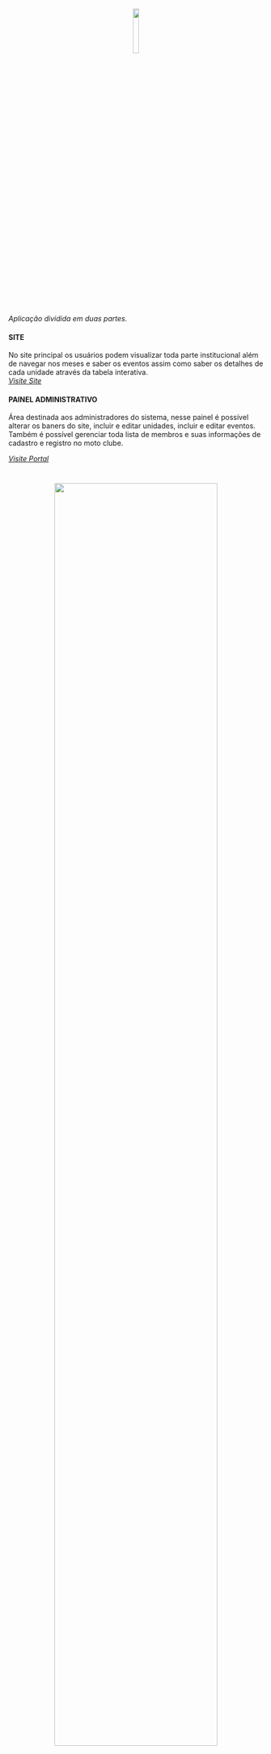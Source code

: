 <h1 align="center">
  <img width="15%" src="https://ik.imagekit.io/fornielis/GITHUB/Logo_AguiasCristo_N4EcNkJHRn2M.png?updatedAt=1638088764452"/>
</h1>

<p align="justify">
<em>Aplicação dividida em duas partes.</em> </br>
<h4>SITE</h4>
No site principal os usuários podem visualizar toda parte institucional além de navegar nos meses e saber os eventos assim como saber os detalhes de cada unidade através da tabela interativa. </br> 
<a href="https://regional.mcaguiassp.com.br/"><em>Visite Site</em></a>

<h4>PAINEL ADMINISTRATIVO</h4>
Área destinada aos administradores do sistema, nesse painel é possível alterar os baners do site, incluir e editar unidades, incluir e editar eventos. Também é possível gerenciar toda lista de membros e suas informações de cadastro e registro no moto clube.
</p>
<a href="https://portal.mcaguiassp.com.br/"><em>Visite Portal</em></a>

<h1 align="center">
  <img width="80%" src="https://ik.imagekit.io/fornielis/GITHUB/aguiasCristo_1q7SG8WKyIw.gif?updatedAt=1638090797584"/>
</h1>

## Tecnologias
### Front End
<div style="display: inline_block">
  <p>Nessa aplicação todas as requisições feitas pelo <em>cliente side</em> se deram via <b>AJAX</b>, com isso a performance do sistema fiocou estável já que as chamadas eram <b>assíncronas</b> e retornavam somente os dados solicitados.</p>
  <img width="40" src="https://cdn.jsdelivr.net/gh/devicons/devicon/icons/html5/html5-original.svg"/>
  <img width="40" src="https://cdn.jsdelivr.net/gh/devicons/devicon/icons/css3/css3-original.svg"/>
  <img width="40" src="https://cdn.jsdelivr.net/gh/devicons/devicon/icons/javascript/javascript-original.svg"/>
  <img width="40" src="https://cdn.jsdelivr.net/gh/devicons/devicon/icons/bootstrap/bootstrap-original.svg"/>
  <img width="40" src="https://cdn.jsdelivr.net/gh/devicons/devicon/icons/jquery/jquery-plain-wordmark.svg"/>
</div>

### Back End
<div style="display: inline_block">
  <img width="40" src="https://cdn.jsdelivr.net/gh/devicons/devicon/icons/dot-net/dot-net-original.svg"/>
  <img width="40" src="https://cdn.jsdelivr.net/gh/devicons/devicon/icons/mysql/mysql-original-wordmark.svg"/>
</div>

### Designer
<div style="display: inline_block">
  <img width="40" src="https://cdn.jsdelivr.net/gh/devicons/devicon/icons/photoshop/photoshop-plain.svg"/>
</div>

## Arquitetura
<p align="justify">
Arquitetura <b>MVC</b> em camadas.
</p>

<h1 align="center">
  <img width="80%" src="https://ik.imagekit.io/fornielis/GITHUB/aguias_4DTx7nNqB.PNG?updatedAt=1638088764556"/>
</h1>
